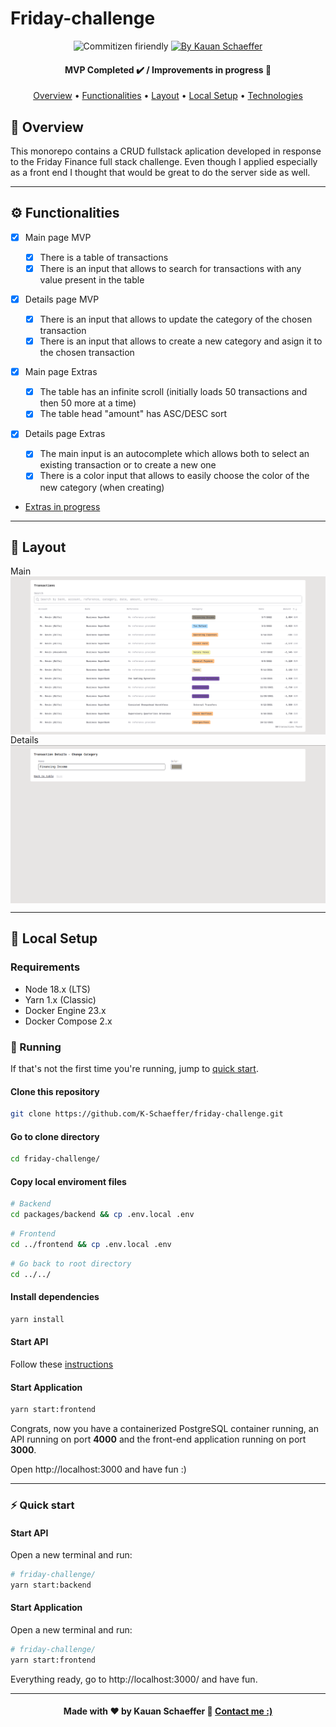 # Friday-challenge

<p align="center">
  <img alt="Commitizen firiendly" src="https://img.shields.io/badge/commitizen-friendly-brightgreen.svg">
  
  <a href="https://www.linkedin.com/in/k-schaeffer/">
    <img alt="By Kauan Schaeffer" src="https://img.shields.io/badge/Made%20by-Kauan%20Schaeffer-important">
  </a>
</p>

<!--Status session-->
<h4 align="center"> 
	MVP Completed ✔️ / Improvements in progress  🚧
</h4>

<!-- Index session-->
<p align="center">
 <a href="#-overview">Overview</a> • 
 <a href="#%EF%B8%8F-functionalities">Functionalities</a> • 
 <a href="#-layout">Layout</a> • 
 <a href="#-local-setup">Local Setup</a> • 
 <a href="#-technologies">Technologies</a>
</p>

<!-- Overview session-->

## 👀 Overview

This monorepo contains a CRUD fullstack aplication developed in response to the Friday Finance full stack challenge. Even though I applied especially as a front end I thought that would be great to do the server side as well.

---

<!--Functionalities session-->

## ⚙️ Functionalities

- [x] Main page MVP
  - [x] There is a table of transactions
  - [x] There is an input that allows to search for transactions with any value present in the table
- [x] Details page MVP

  - [x] There is an input that allows to update the category of the chosen transaction
  - [x] There is an input that allows to create a new category and asign it to the chosen transaction

- [x] Main page Extras
  - [x] The table has an infinite scroll (initially loads 50 transactions and then 50 more at a time)
  - [x] The table head "amount" has ASC/DESC sort
- [x] Details page Extras

  - [x] The main input is an autocomplete which allows both to select an existing transaction or to create a new one
  - [x] There is a color input that allows to easily choose the color of the new category (when creating)

- [Extras in progress](https://github.com/K-Schaeffer/friday-challenge/issues)

---

<!--Layout session-->

## 🎨 Layout

<div align="center" style="display: flex; align-items: flex-start; justify-content: center; flex-direction: column;">
  Main
  <img alt="Main page preview" src=".github/main-preview.png">
  Details
  <img alt="Details page preview" src=".github/details-preview.png">
</div>

---

<!--Running session-->

## 🚀 Local Setup

### Requirements

- Node 18.x (LTS)
- Yarn 1.x (Classic)
- Docker Engine 23.x
- Docker Compose 2.x

### 🎲 Running

If that's not the first time you're running, jump to <a href="####-quick-start">quick start</a>.

#### Clone this repository

```sh
git clone https://github.com/K-Schaeffer/friday-challenge.git
```

#### Go to clone directory

```sh
cd friday-challenge/
```

#### Copy local enviroment files

```sh
# Backend
cd packages/backend && cp .env.local .env
```

```sh
# Frontend
cd ../frontend && cp .env.local .env
```

```sh
# Go back to root directory
cd ../../
```

#### Install dependencies

```sh
yarn install
```

#### Start API

Follow these [instructions](https://github.com/K-Schaeffer/friday-challenge/tree/main/packages/backend#readme)

#### Start Application

```sh
yarn start:frontend
```

Congrats, now you have a containerized PostgreSQL container running, an API running on port **4000** and the front-end application running on port **3000**.

Open http://localhost:3000 and have fun :)

---

### ⚡️ Quick start

#### Start API

Open a new terminal and run:

```sh
# friday-challenge/
yarn start:backend
```

#### Start Application

Open a new terminal and run:

```sh
# friday-challenge/
yarn start:frontend
```

Everything ready, go to http://localhost:3000/ and have fun.

---

<!--Bottom session-->
<h4 align=center>Made with ❤️ by Kauan Schaeffer 👋 <a href="https://www.linkedin.com/in/k-schaeffer/">Contact me :)</a></a></h4>
